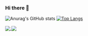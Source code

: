 ### Hi there 👋

![Anurag's GitHub stats](https://github-readme-stats.vercel.app/api?username=haykbit&show_icons=true)
[![Top Langs](https://github-readme-stats.vercel.app/api/top-langs/?username=haykbit&layout=compact)](https://github.com/haykbit/github-readme-stats)

<a href="https://github.com/haykbit/github-readme-stats">
  <img align="center" src="https://github-readme-stats.vercel.app/api/pin/?username=haykbit&repo=github-readme-stats" />
</a>
<a href="https://github.com/haykbit/convoychat">
  <img align="center" src="https://github-readme-stats.vercel.app/api/pin/?username=haykbit&repo=convoychat" />
</a>

<!--
**haykbit/haykbit** is a ✨ _special_ ✨ repository because its `README.md` (this file) appears on your GitHub profile.

Here are some ideas to get you started:

- 🔭 I’m currently working on ...
- 🌱 I’m currently learning ...
- 👯 I’m looking to collaborate on ...
- 🤔 I’m looking for help with ...
- 💬 Ask me about ...
- 📫 How to reach me: ...
- 😄 Pronouns: ...
- ⚡ Fun fact: ...
-->
